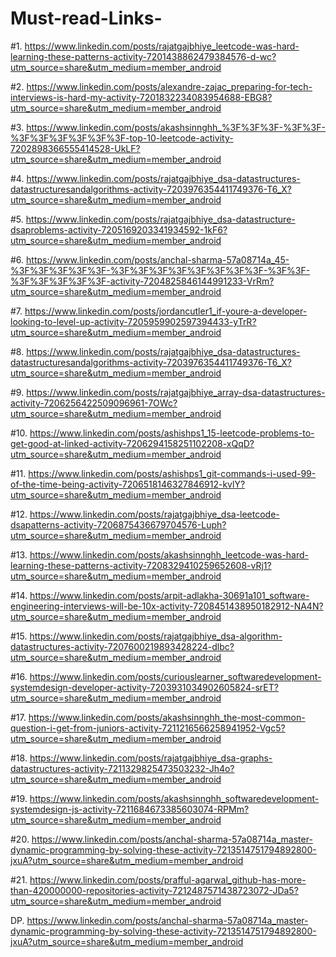 # Must-read-Links-
#1. https://www.linkedin.com/posts/rajatgajbhiye_leetcode-was-hard-learning-these-patterns-activity-7201438862479384576-d-wc?utm_source=share&utm_medium=member_android

#2. https://www.linkedin.com/posts/alexandre-zajac_preparing-for-tech-interviews-is-hard-my-activity-7201832234083954688-EBG8?utm_source=share&utm_medium=member_android

#3. https://www.linkedin.com/posts/akashsinnghh_%3F%3F%3F-%3F%3F-%3F%3F%3F%3F%3F%3F-top-10-leetcode-activity-7202898366555414528-UkLF?utm_source=share&utm_medium=member_android

#4. https://www.linkedin.com/posts/rajatgajbhiye_dsa-datastructures-datastructuresandalgorithms-activity-7203976354411749376-T6_X?utm_source=share&utm_medium=member_android

#5. https://www.linkedin.com/posts/rajatgajbhiye_dsa-datastructure-dsaproblems-activity-7205169203341934592-1kF6?utm_source=share&utm_medium=member_android

#6. https://www.linkedin.com/posts/anchal-sharma-57a08714a_45-%3F%3F%3F%3F%3F-%3F%3F%3F%3F%3F%3F%3F%3F-%3F%3F-%3F%3F%3F%3F%3F-activity-7204825846144991233-VrRm?utm_source=share&utm_medium=member_android

#7. https://www.linkedin.com/posts/jordancutler1_if-youre-a-developer-looking-to-level-up-activity-7205959902597394433-yTrR?utm_source=share&utm_medium=member_android

#8. https://www.linkedin.com/posts/rajatgajbhiye_dsa-datastructures-datastructuresandalgorithms-activity-7203976354411749376-T6_X?utm_source=share&utm_medium=member_android

#9. https://www.linkedin.com/posts/rajatgajbhiye_array-dsa-datastructures-activity-7206256422509096961-7OWc?utm_source=share&utm_medium=member_android

#10. https://www.linkedin.com/posts/ashishps1_15-leetcode-problems-to-get-good-at-linked-activity-7206294158251102208-xQqD?utm_source=share&utm_medium=member_android

#11. https://www.linkedin.com/posts/ashishps1_git-commands-i-used-99-of-the-time-being-activity-7206518146327846912-kvlY?utm_source=share&utm_medium=member_android

#12. https://www.linkedin.com/posts/rajatgajbhiye_dsa-leetcode-dsapatterns-activity-7206875436679704576-Luph?utm_source=share&utm_medium=member_android

#13. https://www.linkedin.com/posts/akashsinnghh_leetcode-was-hard-learning-these-patterns-activity-7208329410259652608-vRj1?utm_source=share&utm_medium=member_android

#14. https://www.linkedin.com/posts/arpit-adlakha-30691a101_software-engineering-interviews-will-be-10x-activity-7208451438950182912-NA4N?utm_source=share&utm_medium=member_android

#15. https://www.linkedin.com/posts/rajatgajbhiye_dsa-algorithm-datastructures-activity-7207600219893428224-dlbc?utm_source=share&utm_medium=member_android

#16. https://www.linkedin.com/posts/curiouslearner_softwaredevelopment-systemdesign-developer-activity-7203931034902605824-srET?utm_source=share&utm_medium=member_android

#17. https://www.linkedin.com/posts/akashsinnghh_the-most-common-question-i-get-from-juniors-activity-7211216566258941952-Vgc5?utm_source=share&utm_medium=member_android

#18. https://www.linkedin.com/posts/rajatgajbhiye_dsa-graphs-datastructures-activity-7211329825473503232-Jh4o?utm_source=share&utm_medium=member_android

#19. https://www.linkedin.com/posts/akashsinnghh_softwaredevelopment-systemdesign-js-activity-7211684673385603074-RPMm?utm_source=share&utm_medium=member_android

#20. https://www.linkedin.com/posts/anchal-sharma-57a08714a_master-dynamic-programming-by-solving-these-activity-7213514751794892800-jxuA?utm_source=share&utm_medium=member_android

#21. https://www.linkedin.com/posts/prafful-agarwal_github-has-more-than-420000000-repositories-activity-7212487571438723072-JDa5?utm_source=share&utm_medium=member_android

DP. https://www.linkedin.com/posts/anchal-sharma-57a08714a_master-dynamic-programming-by-solving-these-activity-7213514751794892800-jxuA?utm_source=share&utm_medium=member_android












